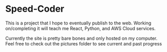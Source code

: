 # Speed-Coder
This is a project that I hope to eventually publish to the web. 
Working on/completing it will teach me React, Python, and AWS Cloud services.

Currently the site is pretty bare bones and only hosted on my computer. Feel free to check out the pictures folder to see current and past progress

